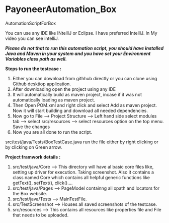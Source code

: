 # PayoneerAutomation_Box
AutomationScriptForBox

You can use any IDE like INtelliJ or Eclipse. I have preferred IntelliJ. In My video you can see intelliJ.

_**Please do not that to run this automation script, you should have installed Java and Maven in your system and you have set your Environment Variables class path as well.**_

**Steps to run the testcase :**

1. Either you can download from githhub directly or you can clone using Github desktiop application.
2. After downloading open the project using any IDE
3. It will automatically build as maven project, incase if it was not automatically loading as maven project. 
4. Then Open POM.xml and right click and select Add as maven project. Now it will start building and download all needed dependencies.
5. Now go to File --> Project Structure --> Left hand side select modules tab --> select src/resources --> select resources option on the top menu. Save the changes
6. Now you are all done to run the script. 

src/test/java/Tests/BoxTestCase.java run the file either by right clicking or by clicking on Green arrow.

**Project framwork details :**
1. src/test/java/Core --> This directory will have al basic core files like, setting up driver for execution. Taking screenshot. 
Also it contains a class named Core which contains all helpful generic functions like getText(), setText(), click()....
2. src/test/java/Pages --> PageModel containng all xpath and locators for the Box website. 
3. src/test/java/Tests --> MainTestFile.
4. src/TestScreenshot --> Houses all saved screenshots of the testcase.
5. src/resources --> This contains all resources like properties file and File that needs to be uploaded.
